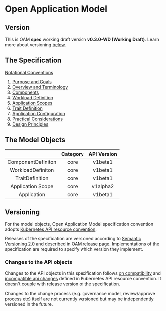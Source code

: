 
# Open Application Model

## Version

This is OAM **spec** working draft version **v0.3.0-WD (Working Draft)**.
Learn more about versioning [below](#versioning).

## The Specification

[Notational Conventions](notational_convention.md)

  1. [Purpose and Goals](1.purpose_and_goals.md)
  1. [Overview and Terminology](2.overview_and_terminology.md)
  1. [Components](3.component.md)
  1. [Workload Definition](4.workload_types.md)
  1. [Application Scopes](5.application_scopes.md)
  1. [Trait Definition](6.traits.md)
  1. [Application Configuration](7.application_configuration.md)
  1. [Practical Considerations](8.practical_considerations.md)
  1. [Design Principles](9.design_principles.md)

## The Model Objects

|                                | Category      |         API Version            |
| :----------------------------: | :-----------: | :----------------------------: |
| ComponentDefiniton | core | v1beta1 |
| WorkloadDefiniton | core | v1beta1 |
| TraitDefinition | core | v1beta1 |
| Application Scope | core | v1alpha2 |
| Application  | core | v1beta1   |

## Versioning

For the model objects, Open Application Model specification convention adopts [Kubernetes API resource convention](https://github.com/kubernetes/community/blob/master/contributors/design-proposals/architecture/resource-management.md).

Releases of the specification are versioned according to [Semantic Versioning 2.0](https://semver.org/spec/v2.0.0.html) and described in [OAM release page](https://github.com/oam-dev/spec/releases). Implementations of the specification are required to specify which version they implement.

### Changes to the API objects

Changes to the API objects in this specification follows [on compatibility](https://github.com/kubernetes/community/blob/master/contributors/devel/sig-architecture/api_changes.md#on-compatibility) and [incompatible api changes](https://github.com/kubernetes/community/blob/master/contributors/devel/sig-architecture/api_changes.md#incompatible-api-changes) defined in Kubernetes API resource convention. It doesn't couple with release version of the specification.

Changes to the change process (e.g. governance model, review/approve process etc) itself are not currently versioned but may be independently versioned in the future.
